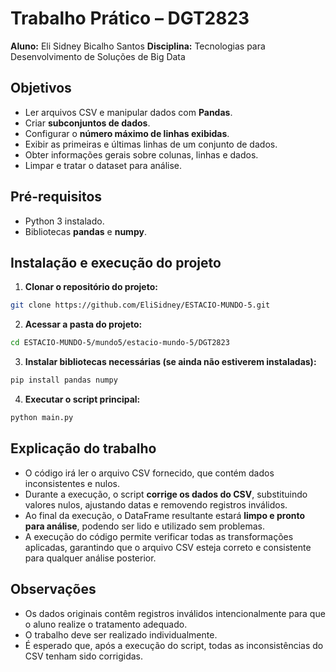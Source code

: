 # Trabalho Prático – DGT2823

**Aluno:** Eli Sidney Bicalho Santos
**Disciplina:** Tecnologias para Desenvolvimento de Soluções de Big Data

## Objetivos

* Ler arquivos CSV e manipular dados com **Pandas**.
* Criar **subconjuntos de dados**.
* Configurar o **número máximo de linhas exibidas**.
* Exibir as primeiras e últimas linhas de um conjunto de dados.
* Obter informações gerais sobre colunas, linhas e dados.
* Limpar e tratar o dataset para análise.

## Pré-requisitos

* Python 3 instalado.
* Bibliotecas **pandas** e **numpy**.

## Instalação e execução do projeto

1. **Clonar o repositório do projeto:**

```bash
git clone https://github.com/EliSidney/ESTACIO-MUNDO-5.git
```

2. **Acessar a pasta do projeto:**

```bash
cd ESTACIO-MUNDO-5/mundo5/estacio-mundo-5/DGT2823
```

3. **Instalar bibliotecas necessárias (se ainda não estiverem instaladas):**

```bash
pip install pandas numpy
```

4. **Executar o script principal:**

```bash
python main.py
```

## Explicação do trabalho

* O código irá ler o arquivo CSV fornecido, que contém dados inconsistentes e nulos.
* Durante a execução, o script **corrige os dados do CSV**, substituindo valores nulos, ajustando datas e removendo registros inválidos.
* Ao final da execução, o DataFrame resultante estará **limpo e pronto para análise**, podendo ser lido e utilizado sem problemas.
* A execução do código permite verificar todas as transformações aplicadas, garantindo que o arquivo CSV esteja correto e consistente para qualquer análise posterior.

## Observações

* Os dados originais contêm registros inválidos intencionalmente para que o aluno realize o tratamento adequado.
* O trabalho deve ser realizado individualmente.
* É esperado que, após a execução do script, todas as inconsistências do CSV tenham sido corrigidas.

